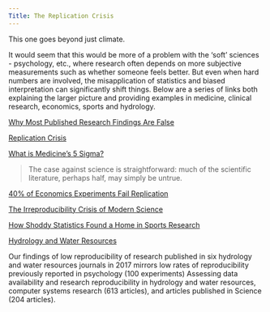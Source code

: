 ```yaml
---
Title: The Replication Crisis
---
```


This one goes beyond just climate.

It would seem that this would be more of a problem with the ‘soft’ sciences - psychology, etc., where research often depends on more subjective measurements such as whether someone feels better. But even when hard numbers are involved, the misapplication of statistics and biased interpretation can significantly shift things. Below are a series of links both explaining the larger picture and providing examples in medicine, clinical research, economics, sports and hydrology.

[Why Most Published Research Findings Are False](https://journals.plos.org/plosmedicine/article?id=10.1371/journal.pmed.0020124)

[Replication Crisis](https://en.wikipedia.org/wiki/Replication_crisis)

[What is Medicine’s 5 Sigma?](https://www.thelancet.com/journals/lancet/article/PIIS0140-6736%2815%2960696-1/fulltext?rss%3Dyes)

> The case against science is straightforward: much of the scientific literature, perhaps half, may simply be untrue.

[40% of Economics Experiments Fail Replication](https://www.science.org/content/article/about-40-economics-experiments-fail-replication-survey)

[The Irreproducibility Crisis of Modern Science](https://glenn.thedixons.net/losing-my-faith-in-science/the-replication-crisis)

[How Shoddy Statistics Found a Home in Sports Research](https://fivethirtyeight.com/features/how-shoddy-statistics-found-a-home-in-sports-research/)

[Hydrology and Water Resources](https://www.ncbi.nlm.nih.gov/pmc/articles/PMC6390703/)

Our findings of low reproducibility of research published in six hydrology and water resources journals in 2017 mirrors low rates of reproducibility previously reported in psychology (100 experiments) Assessing data availability and research reproducibility in hydrology and water resources, computer systems research (613 articles), and articles published in Science (204 articles).